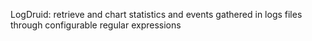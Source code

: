 LogDruid: retrieve and chart statistics and events gathered in logs files through configurable regular expressions

